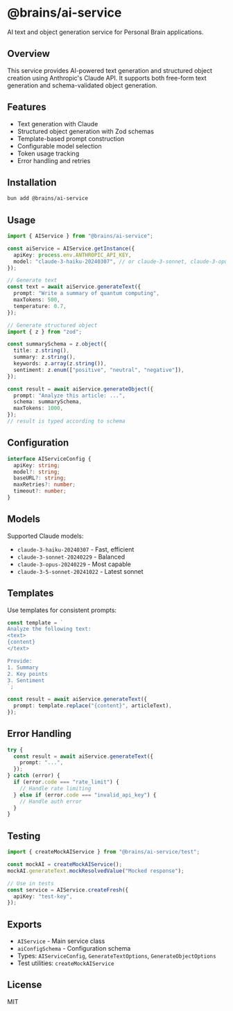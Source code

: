 # @brains/ai-service

AI text and object generation service for Personal Brain applications.

## Overview

This service provides AI-powered text generation and structured object creation using Anthropic's Claude API. It supports both free-form text generation and schema-validated object generation.

## Features

- Text generation with Claude
- Structured object generation with Zod schemas
- Template-based prompt construction
- Configurable model selection
- Token usage tracking
- Error handling and retries

## Installation

```bash
bun add @brains/ai-service
```

## Usage

```typescript
import { AIService } from "@brains/ai-service";

const aiService = AIService.getInstance({
  apiKey: process.env.ANTHROPIC_API_KEY,
  model: "claude-3-haiku-20240307", // or claude-3-sonnet, claude-3-opus
});

// Generate text
const text = await aiService.generateText({
  prompt: "Write a summary of quantum computing",
  maxTokens: 500,
  temperature: 0.7,
});

// Generate structured object
import { z } from "zod";

const summarySchema = z.object({
  title: z.string(),
  summary: z.string(),
  keywords: z.array(z.string()),
  sentiment: z.enum(["positive", "neutral", "negative"]),
});

const result = await aiService.generateObject({
  prompt: "Analyze this article: ...",
  schema: summarySchema,
  maxTokens: 1000,
});
// result is typed according to schema
```

## Configuration

```typescript
interface AIServiceConfig {
  apiKey: string;
  model?: string;
  baseURL?: string;
  maxRetries?: number;
  timeout?: number;
}
```

## Models

Supported Claude models:

- `claude-3-haiku-20240307` - Fast, efficient
- `claude-3-sonnet-20240229` - Balanced
- `claude-3-opus-20240229` - Most capable
- `claude-3-5-sonnet-20241022` - Latest sonnet

## Templates

Use templates for consistent prompts:

```typescript
const template = `
Analyze the following text:
<text>
{content}
</text>

Provide:
1. Summary
2. Key points
3. Sentiment
`;

const result = await aiService.generateText({
  prompt: template.replace("{content}", articleText),
});
```

## Error Handling

```typescript
try {
  const result = await aiService.generateText({
    prompt: "...",
  });
} catch (error) {
  if (error.code === "rate_limit") {
    // Handle rate limiting
  } else if (error.code === "invalid_api_key") {
    // Handle auth error
  }
}
```

## Testing

```typescript
import { createMockAIService } from "@brains/ai-service/test";

const mockAI = createMockAIService();
mockAI.generateText.mockResolvedValue("Mocked response");

// Use in tests
const service = AIService.createFresh({
  apiKey: "test-key",
});
```

## Exports

- `AIService` - Main service class
- `aiConfigSchema` - Configuration schema
- Types: `AIServiceConfig`, `GenerateTextOptions`, `GenerateObjectOptions`
- Test utilities: `createMockAIService`

## License

MIT
